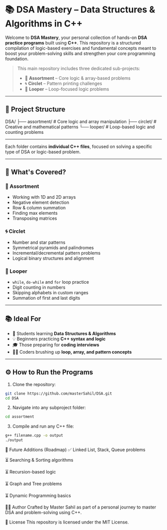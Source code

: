 # 📚 DSA Mastery – Data Structures & Algorithms in C++

Welcome to **DSA Mastery**, your personal collection of hands-on **DSA practice programs** built using **C++**. This repository is a structured compilation of logic-based exercises and fundamental concepts meant to boost your problem-solving skills and strengthen your core programming foundation.

> This main repository includes three dedicated sub-projects:
> - 🔀 **Assortment** – Core logic & array-based problems
> - 🌀 **Circlet** – Pattern printing challenges
> - 🔁 **Looper** – Loop-focused logic problems

---

## 🧩 Project Structure

DSA/ 
├── assortment/ # Core logic and array manipulation 
├── circlet/ # Creative and mathematical patterns 
└── looper/ # Loop-based logic and counting problems

---


Each folder contains **individual C++ files**, focused on solving a specific type of DSA or logic-based problem.

---

## 🚀 What's Covered?

### 🔀 Assortment
- Working with 1D and 2D arrays
- Negative element detection
- Row & column summation
- Finding max elements
- Transposing matrices

### 🌀 Circlet
- Number and star patterns
- Symmetrical pyramids and palindromes
- Incremental/decremental pattern problems
- Logical binary structures and alignment

### 🔁 Looper
- `while`, `do-while` and `for` loop practice
- Digit counting in numbers
- Skipping alphabets in custom ranges
- Summation of first and last digits

---

## 📚 Ideal For

- 📖 Students learning **Data Structures & Algorithms**
- 💡 Beginners practicing **C++ syntax and logic**
- 🎓 Those preparing for **coding interviews**
- 👨‍💻 Coders brushing up **loop, array, and pattern concepts**

---

## ⚙️ How to Run the Programs

1. Clone the repository:
```bash
git clone https://github.com/masterSahil/DSA.git
cd DSA
```

2. Navigate into any subproject folder:
```bash
cd assortment
```

3. Compile and run any C++ file:
```bash
g++ filename.cpp -o output
./output

```

📌 Future Additions (Roadmap)
✅ Linked List, Stack, Queue problems

⏳ Searching & Sorting algorithms

⏳ Recursion-based logic

⏳ Graph and Tree problems

⏳ Dynamic Programming basics

👨‍💻 Author
Crafted by Master Sahil as part of a personal journey to master DSA and problem-solving using C++.

🪪 License
This repository is licensed under the MIT License.